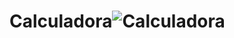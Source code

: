 # Calculadora![Calculadora](https://user-images.githubusercontent.com/107754956/225372435-d015cf82-e9df-4c05-b1ec-f597e7d8d65f.png)
